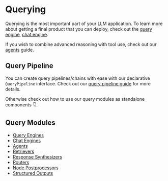 # Querying

Querying is the most important part of your LLM application. To learn more about getting a final product that you can deploy, check out the [query engine](../deploying/query_engine/index.md), [chat engine](../deploying/chat_engines/index.md).

If you wish to combine advanced reasoning with tool use, check out our [agents](../deploying/agents/index.md) guide.

## Query Pipeline

You can create query pipelines/chains with ease with our declarative `QueryPipeline` interface. Check out our [query pipeline guide](pipeline/index.md) for more details.

Otherwise check out how to use our query modules as standalone components 👇.

## Query Modules

- [Query Engines](../deploying/query_engine/index.md)
- [Chat Engines](../deploying/chat_engines/index.md)
- [Agents](../deploying/agents/index.md)
- [Retrievers](../querying/retriever/index.md)
- [Response Synthesizers](../querying/response_synthesizers/index.md)
- [Routers](../querying/router/index.md)
- [Node Postprocessors](../querying/node_postprocessors/index.md)
- [Structured Outputs](../querying/structured_outputs/index.md)
